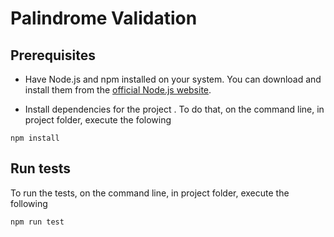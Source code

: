 # Palindrome Validation

## Prerequisites

- Have Node.js and npm installed on your system. You can download and install them from the [official Node.js website](https://nodejs.org/pt/download/prebuilt-installer/current).

- Install dependencies for the project . To do that, on the command line, in project folder, execute the folowing

``` 
npm install
```

## Run tests
To run the tests, on the command line, in project folder, execute the following

``` 
npm run test
```
